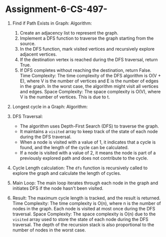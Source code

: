 # Assignment-6-CS-497-
1. Find if Path Exists in Graph:
     Algorithm:
      1. Create an adjacency list to represent the graph.
      2. Implement a DFS function to traverse the graph starting from the source.
      3. In the DFS function, mark visited vertices and recursively explore adjacent vertices.
      4. If the destination vertex is reached during the DFS traversal, return True.
      5. If DFS completes without reaching the destination, return False.
    Time Complexity:
      The time complexity of the DFS algorithm is O(V + E), where V is the number of vertices and E is the number of edges in the graph. In the worst case, the algorithm might visit all vertices and edges.
    Space Complexity:
      The space complexity is O(V), where V is the number of vertices. This is due to t.

2. Longest cycle in a Graph:
      Algorithm:
1. DFS Traversal:
   - The algorithm uses Depth-First Search (DFS) to traverse the graph.
   - It maintains a `visited` array to keep track of the state of each node during the DFS traversal.
   - When a node is visited with a value of 1, it indicates that a cycle is found, and the length of the cycle can be calculated.
   - If a node is visited with a value of 2, it means the node is part of a previously explored path and does not contribute to the cycle.
2. Cycle Length calculation: The `dfs` function is recursively called to explore the graph and calculate the length of cycles.
3. Main Loop: The main loop iterates through each node in the graph and initiates DFS if the node hasn't been visited.
4. Result: The maximum cycle length is tracked, and the result is returned.
      Time Complexity:
The time complexity is O(n), where n is the number of nodes in the graph. Each node is visited at most once during the DFS traversal.
      Space Complexity:
The space complexity is O(n) due to the `visited` array used to store the state of each node during the DFS traversal. The depth of the recursion stack is also proportional to the number of nodes in the worst case.


